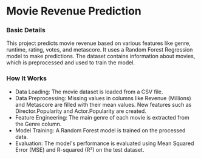# Movie Revenue Prediction
### Basic Details
This project predicts movie revenue based on various features like genre, runtime, rating, votes, and metascore. It uses a Random Forest Regression model to make predictions. The dataset contains information about movies, which is preprocessed and used to train the model.

### How It Works
- Data Loading: The movie dataset is loaded from a CSV file.
- Data Preprocessing: Missing values in columns like Revenue (Millions) and Metascore are filled with their mean values. New features such as Director.Popularity and Actor.Popularity are created.
- Feature Engineering: The main genre of each movie is extracted from the Genre column.
- Model Training: A Random Forest model is trained on the processed data.
- Evaluation: The model's performance is evaluated using Mean Squared Error (MSE) and R-squared (R²) on the test dataset.



